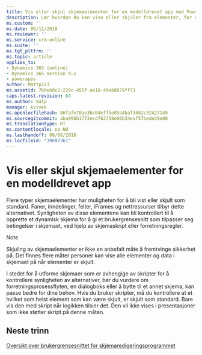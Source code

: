 ```yaml
---
title: Vis eller skjul skjemaelementer for en modelldrevet app med PowerApps | MicrosoftDocs
description: Lær hvordan du kan vise eller skjuler fra elementer, for eksempel faner, inndelinger eller felter
ms.custom: ''
ms.date: 06/11/2018
ms.reviewer: ''
ms.service: crm-online
ms.suite: ''
ms.tgt_pltfrm: ''
ms.topic: article
applies_to:
- Dynamics 365 (online)
- Dynamics 365 Version 9.x
- powerapps
author: Mattp123
ms.assetid: 7b9e8dc2-229c-455f-ae18-49e8d879ff71
caps.latest.revision: 63
ms.author: matp
manager: kvivek
ms.openlocfilehash: 86fafe70ae3bc04eff5e85a4baf3682c32427149
ms.sourcegitcommit: aba996b1773ecdf62758e06b34eaf57bede29e08
ms.translationtype: HT
ms.contentlocale: nb-NO
ms.lasthandoff: 08/08/2018
ms.locfileid: "39697361"
---
```

# <a name="show-or-hide-model-driven-app-form-elements"></a>Vis eller skjul skjemaelementer for en modelldrevet app

 Flere typer skjemaelementer har muligheten for å bli vist eller skjult som standard. Faner, inndelinger, felter, iFrames og nettressurser tilbyr dette alternativet. Synligheten av disse elementene kan bli kontrollert til å opprette et dynamisk skjema for å gi et brukergrensesnitt som tilpasser seg betingelser i skjemaet, ved hjelp av skjemaskript eller forretningsregler.  
  
> [!NOTE]
>  Skjuling av skjemaelementer er ikke en anbefalt måte å fremtvinge sikkerhet på. Det finnes flere måter personer kan vise alle elementer og data i skjemaet på når elementer er skjult. 
  
 I stedet for å utforme skjemaer som er avhengige av skripter for å kontrollere synligheten av alternativer, bør du vurdere om forretningsprosessflyten, en dialogboks eller å bytte til et annet skjema, kan passe bedre for dine behov. Hvis du bruker skripter, må du kontrollere at et hvilket som helst element som kan være skjult, er skjult som standard. Bare vis den med skript når logikken tilsier det. Den vil ikke vises i presentasjoner som ikke støtter skript på denne måten.  

## <a name="next-steps"></a>Neste trinn

[Oversikt over brukergrensesnittet for skjemaredigeringsprogrammet ](form-editor-user-interface-legacy.md)